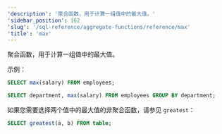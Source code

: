 ```yaml
---
'description': '聚合函数，用于计算一组值中的最大值。'
'sidebar_position': 162
'slug': '/sql-reference/aggregate-functions/reference/max'
'title': 'max'
---
```


聚合函数，用于计算一组值中的最大值。

示例：

```sql
SELECT max(salary) FROM employees;
```

```sql
SELECT department, max(salary) FROM employees GROUP BY department;
```

如果您需要选择两个值中的最大值的非聚合函数，请参见 `greatest`：

```sql
SELECT greatest(a, b) FROM table;
```

